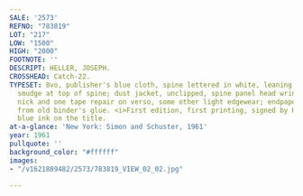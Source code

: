 ```yaml
---
SALE: '2573'
REFNO: "783819"
LOT: "217"
LOW: "1500"
HIGH: "2000"
FOOTNOTE: ''
DESCRIPT: HELLER, JOSEPH.
CROSSHEAD: Catch-22.
TYPESET: 8vo, publisher's blue cloth, spine lettered in white, leaning slightly, light
  smudge at top of spine; dust jacket, unclipped, spine panel head wrinkled with small
  nick and one tape repair on verso, some other light edgewear; endpapers discolored
  from old binder's glue. <i>First edition, first printing, signed by Heller</i> in
  blue ink on the title.
at-a-glance: 'New York: Simon and Schuster, 1961'
year: 1961
pullquote: ''
background_color: "#ffffff"
images:
- "/v1621889482/2573/783819_VIEW_02_02.jpg"

---
```

